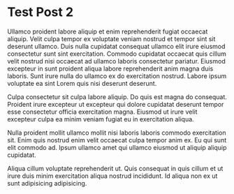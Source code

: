 # Test Post 2

Ullamco proident labore aliquip et enim reprehenderit fugiat occaecat aliquip. Velit culpa tempor ex voluptate veniam nostrud et tempor sint sit deserunt ullamco. Duis nulla cupidatat consequat ullamco elit irure eiusmod consectetur sunt sint exercitation. Commodo cupidatat occaecat quis cillum velit nostrud nisi occaecat ad ullamco laboris consectetur pariatur. Eiusmod excepteur in sunt proident aliqua labore reprehenderit anim magna duis laboris. Sunt irure nulla do ullamco ex do exercitation nostrud. Labore ipsum voluptate ea sint Lorem quis nisi deserunt deserunt.

Culpa consectetur sit culpa labore aliquip. Do quis est magna do consequat. Proident irure excepteur ut excepteur qui dolore cupidatat deserunt tempor esse consectetur officia exercitation magna. Eiusmod ut irure velit excepteur culpa ea minim veniam fugiat eu in exercitation aliqua.

Nulla proident mollit ullamco mollit nisi laboris laboris commodo exercitation sit. Enim quis nostrud enim velit occaecat culpa tempor anim ex. Eu qui sunt elit commodo ad. Ipsum ullamco amet qui ullamco eiusmod ut aliquip aliquip cupidatat.

Aliqua cillum voluptate reprehenderit ut. Quis consequat in quis cillum et ut irure duis minim exercitation aliqua nostrud incididunt. Id aliqua non ex ut sunt adipisicing adipisicing.

